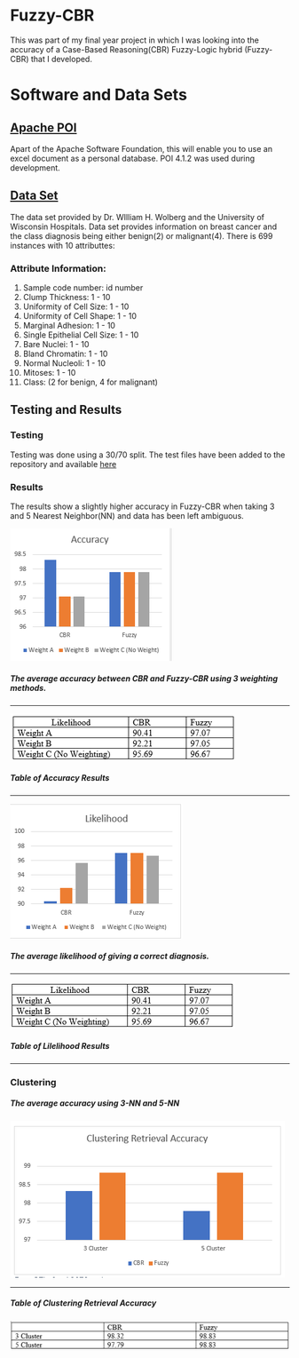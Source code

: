 # Fuzzy-CBR
This was part of my final year project in which I was looking into the accuracy of a Case-Based Reasoning(CBR) Fuzzy-Logic hybrid (Fuzzy-CBR) that I developed. 

# Software and Data Sets

## [Apache POI](https://poi.apache.org/)
Apart of the Apache Software Foundation, this will enable you to use an excel document as a personal database. POI 4.1.2 was used during development. 

## [Data Set](https://archive.ics.uci.edu/ml/datasets/breast+cancer+wisconsin+(original)) 
The data set provided by Dr. WIlliam H. Wolberg and the University of Wisconsin Hospitals. Data set provides information on breast cancer and the class diagnosis being either benign(2) or malignant(4). There is 699 instances with 10 attributtes:

### Attribute Information:
1. Sample code number: id number
2. Clump Thickness: 1 - 10
3. Uniformity of Cell Size: 1 - 10
4. Uniformity of Cell Shape: 1 - 10
5. Marginal Adhesion: 1 - 10
6. Single Epithelial Cell Size: 1 - 10
7. Bare Nuclei: 1 - 10
8. Bland Chromatin: 1 - 10
9. Normal Nucleoli: 1 - 10
10. Mitoses: 1 - 10
11. Class: (2 for benign, 4 for malignant)


## Testing and Results
### Testing
Testing was done using a 30/70 split. The test files have been added to the repository and available [here](https://github.com/sbtown/Fuzzy-CBR/tree/master/Fuzzy-CBR/Testing)

### Results
The results show a slightly higher accuracy in Fuzzy-CBR when taking 3 and 5 Nearest Neighbor(NN) and data has been left ambiguous.

![alt text](ImagesAndDiagrams/accuracy.PNG "Accuracy")
##### *The average accuracy between CBR and Fuzzy-CBR using 3 weighting methods.* 
***
![alt text](ImagesAndDiagrams/tableAccuracy.PNG "Table Accuracy")
##### *Table of Accuracy Results*
***
![alt text](ImagesAndDiagrams/likelihood.PNG "Likelihood Results")
##### *The average likelihood of giving a correct diagnosis.* 
***
![alt text](ImagesAndDiagrams/tableLikelihood.PNG "Table Liklihood")
##### Table of Lilelihood Results 
***
### Clustering

##### *The average accuracy using 3-NN and 5-NN*
![alt text](ImagesAndDiagrams/clusterAccuracy.PNG "Cluster Accuracy")
***
##### *Table of Clustering Retrieval Accuracy*
![alt text](ImagesAndDiagrams/tableCluster.PNG "Table Cluster")
